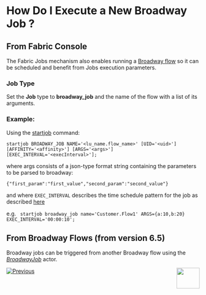 # How Do I Execute a New Broadway Job ?

## From Fabric Console
The Fabric Jobs mechanism also enables running a [Broadway flow](/articles/19_Broadway/01_broadway_overview.md) so it can be scheduled and benefit from Jobs execution parameters.

### Job Type
Set the **Job** type to **broadway_job** and the name of the flow with a list of its arguments.

### Example: 
Using the [startjob](/articles/20_jobs_and_batch_services/07_jobs_commands.md#startjob-jobtype-namename-uiduid-affinityaffinity-argsargs-exec_intervalexecinterval) command:

```
startjob BROADWAY_JOB NAME='<lu_name.flow_name>' [UID='<uid>'] [AFFINITY='<affinity>'] [ARGS='<args>'] [EXEC_INTERVAL='<execInterval>'];
```

where args consists of a json-type format string containing the parameters to be parsed to broadway: 

```
{"first_param":"first_value","second_param":"second_value"}
```

and where ```EXEC_INTERVAL``` describes the time schedule pattern for the job as described [here](/articles/20_jobs_and_batch_services/03_create_a_new_user_job.md#step-4) 

e.g. 
``` startjob broadway_job name='Customer.Flow1' ARGS={a:10,b:20} EXEC_INTERVAL='00:00:10';```

## From Broadway Flows (from version 6.5)

Broadway jobs can be triggered from another Broadway flow using the [*BroadwayJob*](/articles/20_jobs_and_batch_services/03_create_a_new_user_job.md#how-do-i-create-a-broadway-job-using-the-broadwayjob-actor-) actor. 






[![Previous](/articles/images/Previous.png)](/articles/20_jobs_and_batch_services/04_create_a_new_process_job.md)[<img align="right" width="60" height="54" src="/articles/images/Next.png">](/articles/20_jobs_and_batch_services/07_jobs_commands.md)
